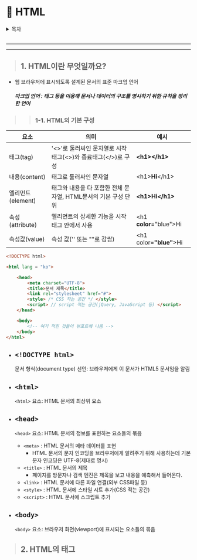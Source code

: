 # 📃 HTML

<details>
<summary>목차</summary>

[1. HTML이란 무엇일까요?](#1-html이란-무엇일까요?)

- [1-1. HTML의 기본 구성](#1-1-html의-기본-구성)

[2. HTML의 태그](#2-HTML의-태그)

- [2-1. 글자/폰트 태그](#2-1.-글자/폰트-태그)

</details>

<br>

---
---

> ## 1. HTML이란 무엇일까요?

- 웹 브라우저에 표시되도록 설계된 문서의 표준 마크업 언어
    ##### 마크업 언어 : 태그 등을 이용해 문서나 데이터의 구조를 명시하기 위한 규칙을 정리한 언어
        

>> ### 1-1. HTML의 기본 구성

|요소|의미|예시|
|----|----|----|
|태그(tag)|'<>'로 둘러싸인 문자열로 시작태그(<>)와 종료태그(</>)로 구성|**<h1<k>></h1<k>>**|
|내용(content)|태그로 둘러싸인 문자열|<h1<k>>**Hi**</h1<k>>|
|엘리먼트(element)|태그와 내용을 다 포함한 전체 문자열, HTML문서의 기본 구성 단위|**<h1<k>>Hi</h1<k>>**|
|속성(attribute)|엘리먼트의 상세한 기능을 시작 태그 안에서 사용|<h1 **color**="blue">Hi</h1>|
|속성값(value)|속성 값('' 또는 ""로 감쌈)|<h1 color=**"blue"**>Hi</h1>|

```html
<!DOCTYPE html>

<html lang = "ko">

    <head>
        <meta charset="UTF-8">
        <title>문서 제목</title>
        <link rel="stylesheet" href="#">
        <style> /* CSS 적는 공간 */ </style>
        <script> // script 적는 공간(jQuery, JavaScript 등) </script>
    </head>

    <body>
        <!-- 여기 적힌 것들이 뷰포트에 나옴 -->
    </body>
</html>
```
- `<!DOCTYPE html>`
    - 
    문서 형식(document type) 선언: 브라우저에게 이 문서가 HTML5 문서임을 알림

- `<html>`
    - 
    `<html>` 요소: HTML 문서의 최상위 요소

- `<head>`
    - 
    `<head>` 요소: HTML 문서의 정보를 표현하는 요소들의 묶음
    - `<meta>` 
        : HTML 문서의 메타 데이터를 표현
        - HTML 문서의 문자 인코딩을 브라우저에게 알려주기 위해 사용하는데 기본 문자 인코딩은 UTF-8(제대로 명시)
    - `<title>`
        : HTML 문서의 제목<br>
        - 페이지를 방문자나 검색 엔진은 제목을 보고 내용을 예측해서 들어온다.
    - `<link>`
        : HTML 문서에 다른 파일 연결(외부 CSS파일 등)
    - `<style>`
        : HTML 문서에 스타일 시트 추가(CSS 적는 공간)
    - `<script>`
        : HTML 문서에 스크립트 추가

- `<body>`
    - 
    `<body>` 요소: 브라우저 화면(viewport)에 표시되는 요소들의 묶음


> ## 2. HTML의 태그